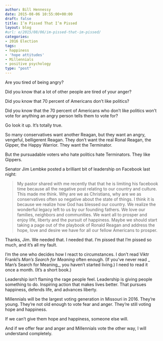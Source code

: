 ```yaml
---
author: Bill Hennessy
date: 2015-08-06 10:55:00+00:00
draft: false
title: I’m Pissed That I’m Pissed
layout: blog
#url: e/2015/08/06/im-pissed-that-im-pissed/
categories:
- 2016 Election
tags:
- happiness
- 'hope attitudes'
- Millennials
- positive psychology
type: "post"
---
```


Are you tired of being angry?

Did you know that a lot of other people are tired of your anger?

Did you know that 70 percent of Americans don’t like politics?

Did you know that the 70 percent of Americans who don’t like politics won’t vote for anything an angry person tells them to vote for?

Go look it up. It’s totally true.

So many conservatives want another Reagan, but they want an angry, vengeful, belligerent Reagan. They don’t want the real Ronal Reagan, the Gipper, the Happy Warrior. They want the Terminator.

But the pursuadable voters who hate politics hate Terminators. They like Gippers.

Senator Jim Lembke posted a brilliant bit of leadership on Facebook last night:



> My pastor shared with me recently that that he is limiting his facebook time because all the negative post relating to our country and culture. This made me think. Why are we as Christians, why are we as conservatives often so negative about the state of things. I think it is because we realize how God has blessed our country. We realize the wonderful legacy left to us by our founding fathers. We love our families, neighbors and communities. We want all to prosper and enjoy life, liberty and the pursuit of happiness. Maybe we should start taking a page out of the playbook of Ronald Reagan and address the hope, love and desire we have for all our fellow Americans to prosper.



Thanks, Jim. We needed that. I needed that. I’m pissed that I’m pissed so much, and it’s all my fault.

I’m the one who decides how I react to circumstances. I don’t read Viktr Frankl’s _Man’s Search for Meaning_ often enough. (If you’ve never read _ Man’s Search for Meaning_, you haven’t started living.) I need to read it once a month. (It’s a short book.)

Leadership isn’t flaming the rage people feel. Leadership is giving people something to do. Inspiring action that makes lives better. That pursues happiness, defends life, and advances liberty.

Millennials will be the largest voting generation in Missouri in 2016. They’re young. They’re not old enough to vote fear and anger. They’re still voting hope and happiness.

If we can’t give them hope and happiness, someone else will.

And if we offer fear and anger and Millennials vote the other way, I will understand completely.
